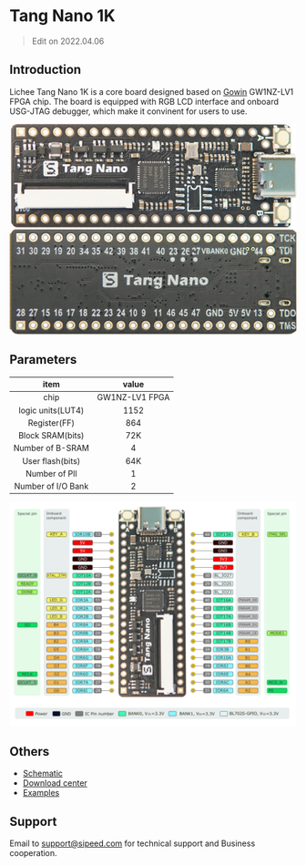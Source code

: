# Tang Nano 1K

> Edit on 2022.04.06

## Introduction

Lichee Tang Nano 1K is a core board designed based on [Gowin](https://www.gowinsemi.com/en/) GW1NZ-LV1 FPGA chip. The board is equipped with RGB LCD interface and onboard USG-JTAG debugger, which make it convinent for users to use.

![](./assets/1k-1.jpg)
![Nano](./assets/1k-2.jpg)

## Parameters

|        item        |     value      |
| :----------------: | :------------: |
|        chip        | GW1NZ-LV1 FPGA |
| logic units(LUT4)  |      1152      |
|    Register(FF)    |      864       |
|  Block SRAM(bits)  |      72K       |
|  Number of B-SRAM  |       4        |
|  User flash(bits)  |      64K       |
|   Number of Pll    |       1        |
| Number of I/O Bank |       2        |


![](./assets/1k-pin.png)

## Others

- [Schematic](https://dl.sipeed.com/shareURL/TANG/Nano%201K/2_Schematic)
- [Download center](https://dl.sipeed.com/shareURL/TANG/Nano%201K)
- [Examples](./Tang-Nano-1k.md)

## Support

Email to support@sipeed.com for technical support and Business cooperation.